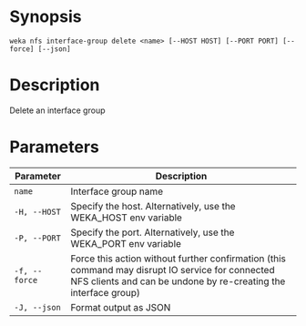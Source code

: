 # Synopsis

```weka nfs interface-group delete <name> [--HOST HOST] [--PORT PORT] [--force] [--json]```

# Description

Delete an interface group

# Parameters

| Parameter | Description |
| --------- | ----------- |
| `name` | Interface group name |
| `-H, --HOST` | Specify the host. Alternatively, use the WEKA_HOST env variable |
| `-P, --PORT` | Specify the port. Alternatively, use the WEKA_PORT env variable |
| `-f, --force` | Force this action without further confirmation (this command may disrupt IO service for connected NFS clients and can be undone by re-creating the interface group) |
| `-J, --json` | Format output as JSON |
